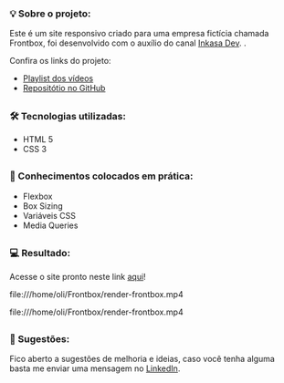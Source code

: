 ### 💡 Sobre o projeto:

Este é um site responsivo criado para uma empresa fictícia chamada Frontbox, foi desenvolvido com o auxílio do canal [Inkasa Dev](https://www.youtube.com/@InkasaDev).
.

Confira os links do projeto:

- [Playlist dos vídeos](https://youtube.com/playlist?list=PL28O_hEAqjAsDpyOY09Ju_KJcHegksekf&si=mMDnUPGFGpa9NTjL)
- [Repositótio no GitHub](https://github.com/inkasadev/frontbox-starter-files)

##

### 🛠 Tecnologias utilizadas:

- HTML 5
- CSS 3

##

### 📝 Conhecimentos colocados em prática:

- Flexbox
- Box Sizing
- Variáveis CSS
- Media Queries

##

### 💻 Resultado:

Acesse o site pronto neste link [aqui](https://oliveltonsantos.github.io/frontbox)!

file:///home/oli/Frontbox/render-frontbox.mp4

file:///home/oli/Frontbox/render-frontbox.mp4


##

### 💬 Sugestões:

Fico aberto a sugestões de melhoria e ideias, caso você tenha alguma basta me enviar uma mensagem no [LinkedIn](https://www.linkedin.com/in/olivelton-santos).
